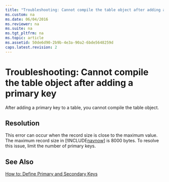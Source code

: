 ```yaml
---
title: "Troubleshooting: Cannot compile the table object after adding a primary key"
ms.custom: na
ms.date: 06/04/2016
ms.reviewer: na
ms.suite: na
ms.tgt_pltfrm: na
ms.topic: article
ms.assetid: 50de6d90-2b9b-4e3a-90a2-6bde5648259d
caps.latest.revision: 2
---
```

# Troubleshooting: Cannot compile the table object after adding a primary key
After adding a primary key to a table, you cannot compile the table object.  
  
## Resolution  
 This error can occur when the record size is close to the maximum value. The maximum record size in [!INCLUDE[navnow](../dynamics-nav/includes/navnow_md.md)] is 8000 bytes. To resolve this issue, limit the number of primary keys.  
  
## See Also  
 [How to: Define Primary and Secondary Keys](../Topic/How%20to:%20Define%20Primary%20and%20Secondary%20Keys.md)